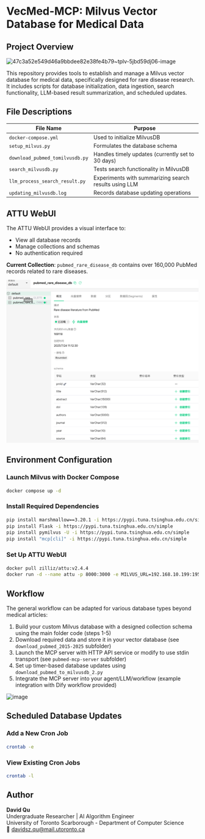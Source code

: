 # VecMed-MCP: Milvus Vector Database for Medical Data

## Project Overview
<img width="1024" height="1024" alt="47c3a52e549d46a9bbdee82e38fe4b79~tplv-5jbd59dj06-image" src="https://github.com/user-attachments/assets/55f7ce4b-7214-4ab8-ac3f-8cfe569d8e1d" />

This repository provides tools to establish and manage a Milvus vector database for medical data, specifically designed for rare disease research. It includes scripts for database initialization, data ingestion, search functionality, LLM-based result summarization, and scheduled updates.

## File Descriptions

| File Name | Purpose |
|-----------|---------|
| `docker-compose.yml` | Used to initialize MilvusDB |
| `setup_milvus.py` | Formulates the database schema |
| `download_pubmed_tomilvusdb.py` | Handles timely updates (currently set to 30 days) |
| `search_milvusdb.py` | Tests search functionality in MilvusDB |
| `llm_process_search_result.py` | Experiments with summarizing search results using LLM |
| `updating_milvusdb.log` | Records database updating operations |

## ATTU WebUI
The ATTU WebUI provides a visual interface to:
- View all database records
- Manage collections and schemas
- No authentication required

**Current Collection**: `pubmed_rare_disease_db` contains over 160,000 PubMed records related to rare diseases.

![Attu WebUI](./graph/attu.png)

## Environment Configuration

### Launch Milvus with Docker Compose
```bash
docker compose up -d
```

### Install Required Dependencies
```bash
pip install marshmallow==3.20.1 -i https://pypi.tuna.tsinghua.edu.cn/simple
pip install Flask -i https://pypi.tuna.tsinghua.edu.cn/simple
pip install pymilvus -U -i https://pypi.tuna.tsinghua.edu.cn/simple
pip install "mcp[cli]" -i https://pypi.tuna.tsinghua.edu.cn/simple
```

### Set Up ATTU WebUI
```bash
docker pull zilliz/attu:v2.4.4
docker run -d --name attu -p 8000:3000 -e MILVUS_URL=192.168.10.199:19530 zilliz/attu:v2.4.4
```

## Workflow

The general workflow can be adapted for various database types beyond medical articles:

1. Build your custom Milvus database with a designed collection schema using the main folder code (steps 1-5)
2. Download required data and store it in your vector database (see `download_pubmed_2015-2025` subfolder)
3. Launch the MCP server with HTTP API service or modify to use stdin transport (see `pubmed-mcp-server` subfolder)
4. Set up timer-based database updates using `download_pubmed_to_milvusdb_2.py`
5. Integrate the MCP server into your agent/LLM/workflow (example integration with Dify workflow provided)

<img width="2280" height="537" alt="image" src="https://github.com/user-attachments/assets/f80ff91c-4e2f-4224-884e-37169f1f53ea" />

## Scheduled Database Updates

### Add a New Cron Job
```bash
crontab -e
```

### View Existing Cron Jobs
```bash
crontab -l
```

## Author

**David Qu**  
Undergraduate Researcher | AI Algorithm Engineer  
University of Toronto Scarborough - Department of Computer Science  
📧 davidsz.qu@mail.utoronto.ca
